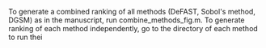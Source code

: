 To generate a combined ranking of all methods (DeFAST, Sobol's method, DGSM) as in the manuscript, run combine_methods_fig.m. 
To generate ranking of each method independently, go to the directory of each method to run thei 
